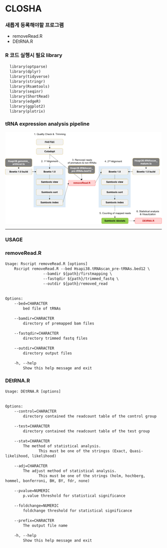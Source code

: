 # CLOSHA  

### 새롭게 등록해야할 프로그램  
  * removeRead.R  
  * DEtRNA.R

### R 코드 실행시 필요 library  
~~~   
  library(optparse)  
  library(dplyr) 
  library(tidyverse)  
  library(stringr)  
  library(Rsamtools)  
  library(seqinr)  
  library(ShortRead)  
  library(edgeR)  
  library(ggplot2)  
  library(plotrix)   
~~~

### tRNA expression analysis pipeline
![Pipeline](./bioexpress_pipeline.png)
  
  
*****************  
### USAGE  
### removeRead.R   
~~~
Usage: Rscript removeRead.R [options]
	Rscript removeRead.R --bed Hsapi38.tRNAscan_pre-tRNAs.bed12 \
			     --bamdir ${path}/firstmapping \
			     --fastqdir ${path}/trimmed_fastq \
			     --outdir ${path}/removed_read 


Options:
	--bed=CHARACTER
		bed file of tRNAs

	--bamdir=CHARACTER
		directory of premapped bam files

	--fastqdir=CHARACTER
		directory trimmed fastq files

	--outdir=CHARACTER
		directory output files

	-h, --help
		Show this help message and exit
~~~   
 
### DEtRNA.R
~~~
Usage: DEtRNA.R [options]


Options:
	--control=CHARACTER
		directory contained the readcount table of the control group

	--test=CHARACTER
		directory contained the readcount table of the test group

	--stat=CHARACTER
		The method of statistical analysis.
               This must be one of the stringss (Exact, Quasi-likelihood, likelihood) 

	--adj=CHARACTER
		The adjust method of statistical analysis.
               This must be one of the strings (holm, hochberg, hommel, bonferroni, BH, BY, fdr, none)

	--pvalue=NUMERIC
		p.value threshold for statistical significance

	--foldchange=NUMERIC
		foldchange threshold for statistical significance

	--prefix=CHARACTER
		The output file name

	-h, --help
		Show this help message and exit   
~~~
